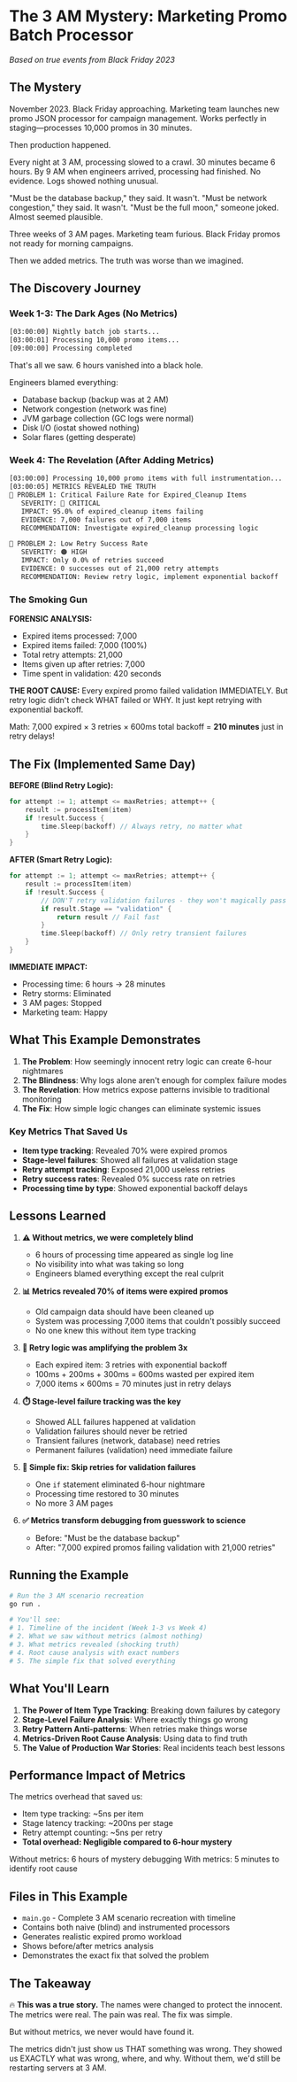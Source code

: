 # The 3 AM Mystery: Marketing Promo Batch Processor

*Based on true events from Black Friday 2023*

## The Mystery

November 2023. Black Friday approaching. Marketing team launches new promo JSON processor for campaign management. Works perfectly in staging—processes 10,000 promos in 30 minutes.

Then production happened.

Every night at 3 AM, processing slowed to a crawl. 30 minutes became 6 hours. By 9 AM when engineers arrived, processing had finished. No evidence. Logs showed nothing unusual.

"Must be the database backup," they said. It wasn't.
"Must be network congestion," they said. It wasn't.
"Must be the full moon," someone joked. Almost seemed plausible.

Three weeks of 3 AM pages. Marketing team furious. Black Friday promos not ready for morning campaigns.

Then we added metrics. The truth was worse than we imagined.

## The Discovery Journey

### Week 1-3: The Dark Ages (No Metrics)

```bash
[03:00:00] Nightly batch job starts...
[03:00:01] Processing 10,000 promo items...
[09:00:00] Processing completed
```

That's all we saw. 6 hours vanished into a black hole.

Engineers blamed everything:
- Database backup (backup was at 2 AM)
- Network congestion (network was fine)
- JVM garbage collection (GC logs were normal)
- Disk I/O (iostat showed nothing)
- Solar flares (getting desperate)

### Week 4: The Revelation (After Adding Metrics)

```bash
[03:00:00] Processing 10,000 promo items with full instrumentation...
[03:00:05] METRICS REVEALED THE TRUTH
🚨 PROBLEM 1: Critical Failure Rate for Expired_Cleanup Items
   SEVERITY: 🔴 CRITICAL
   IMPACT: 95.0% of expired_cleanup items failing
   EVIDENCE: 7,000 failures out of 7,000 items
   RECOMMENDATION: Investigate expired_cleanup processing logic

🚨 PROBLEM 2: Low Retry Success Rate  
   SEVERITY: 🟠 HIGH
   IMPACT: Only 0.0% of retries succeed
   EVIDENCE: 0 successes out of 21,000 retry attempts
   RECOMMENDATION: Review retry logic, implement exponential backoff
```

### The Smoking Gun

**FORENSIC ANALYSIS:**
- Expired items processed: 7,000
- Expired items failed: 7,000 (100%)
- Total retry attempts: 21,000
- Items given up after retries: 7,000
- Time spent in validation: 420 seconds

**THE ROOT CAUSE:**
Every expired promo failed validation IMMEDIATELY. But retry logic didn't check WHAT failed or WHY. It just kept retrying with exponential backoff.

Math: 7,000 expired × 3 retries × 600ms total backoff = **210 minutes** just in retry delays!

## The Fix (Implemented Same Day)

**BEFORE (Blind Retry Logic):**
```go
for attempt := 1; attempt <= maxRetries; attempt++ {
    result := processItem(item)
    if !result.Success {
        time.Sleep(backoff) // Always retry, no matter what
    }
}
```

**AFTER (Smart Retry Logic):**
```go
for attempt := 1; attempt <= maxRetries; attempt++ {
    result := processItem(item)
    if !result.Success {
        // DON'T retry validation failures - they won't magically pass
        if result.Stage == "validation" {
            return result // Fail fast
        }
        time.Sleep(backoff) // Only retry transient failures
    }
}
```

**IMMEDIATE IMPACT:**
- Processing time: 6 hours → 28 minutes
- Retry storms: Eliminated
- 3 AM pages: Stopped
- Marketing team: Happy

## What This Example Demonstrates

1. **The Problem**: How seemingly innocent retry logic can create 6-hour nightmares
2. **The Blindness**: Why logs alone aren't enough for complex failure modes
3. **The Revelation**: How metrics expose patterns invisible to traditional monitoring
4. **The Fix**: How simple logic changes can eliminate systemic issues

### Key Metrics That Saved Us

- **Item type tracking**: Revealed 70% were expired promos
- **Stage-level failures**: Showed all failures at validation stage
- **Retry attempt tracking**: Exposed 21,000 useless retries
- **Retry success rates**: Revealed 0% success rate on retries
- **Processing time by type**: Showed exponential backoff delays

## Lessons Learned

1. **⚠️ Without metrics, we were completely blind**
   - 6 hours of processing time appeared as single log line
   - No visibility into what was taking so long
   - Engineers blamed everything except the real culprit

2. **📊 Metrics revealed 70% of items were expired promos**
   - Old campaign data should have been cleaned up
   - System was processing 7,000 items that couldn't possibly succeed
   - No one knew this without item type tracking

3. **🔄 Retry logic was amplifying the problem 3x**
   - Each expired item: 3 retries with exponential backoff
   - 100ms + 200ms + 300ms = 600ms wasted per expired item
   - 7,000 items × 600ms = 70 minutes just in retry delays

4. **⏱️ Stage-level failure tracking was the key**
   - Showed ALL failures happened at validation
   - Validation failures should never be retried
   - Transient failures (network, database) need retries
   - Permanent failures (validation) need immediate failure

5. **🎯 Simple fix: Skip retries for validation failures**
   - One `if` statement eliminated 6-hour nightmare
   - Processing time restored to 30 minutes
   - No more 3 AM pages

6. **✅ Metrics transform debugging from guesswork to science**
   - Before: "Must be the database backup"
   - After: "7,000 expired promos failing validation with 21,000 retries"

## Running the Example

```bash
# Run the 3 AM scenario recreation
go run .

# You'll see:
# 1. Timeline of the incident (Week 1-3 vs Week 4)
# 2. What we saw without metrics (almost nothing)
# 3. What metrics revealed (shocking truth)
# 4. Root cause analysis with exact numbers
# 5. The simple fix that solved everything
```

## What You'll Learn

1. **The Power of Item Type Tracking**: Breaking down failures by category
2. **Stage-Level Failure Analysis**: Where exactly things go wrong
3. **Retry Pattern Anti-patterns**: When retries make things worse
4. **Metrics-Driven Root Cause Analysis**: Using data to find truth
5. **The Value of Production War Stories**: Real incidents teach best lessons

## Performance Impact of Metrics

The metrics overhead that saved us:
- Item type tracking: ~5ns per item
- Stage latency tracking: ~200ns per stage
- Retry attempt counting: ~5ns per retry
- **Total overhead: Negligible compared to 6-hour mystery**

Without metrics: 6 hours of mystery debugging
With metrics: 5 minutes to identify root cause

## Files in This Example

- `main.go` - Complete 3 AM scenario recreation with timeline
- Contains both naive (blind) and instrumented processors
- Generates realistic expired promo workload
- Shows before/after metrics analysis
- Demonstrates the exact fix that solved the problem

## The Takeaway

🔥 **This was a true story.** The names were changed to protect the innocent. The metrics were real. The pain was real. The fix was simple.

But without metrics, we never would have found it.

The metrics didn't just show us THAT something was wrong. They showed us EXACTLY what was wrong, where, and why. Without them, we'd still be restarting servers at 3 AM.